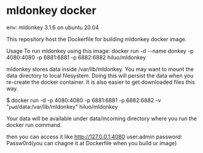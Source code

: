 # mldonkey docker
env:  mldonkey 3.1.6 on ubuntu 20.04


This repository host the Dockerfile for building mldonkey docker image.

Usage
To run mldonkey using this image:
docker run -d --name donkey -p 4080:4080 -p 6881:6881 -p 6882:6882 hiluo/mldonkey

mldonkey stores data inside /var/lib/mldonkey. You may want to mount the data directory to local filesystem. Doing this will persist the data when you re-create the docker container. It is also easier to get downloaded files this way.

$ docker run -d -p 4080:4080 -p 6881:6881 -p 6882:6882 -v "`pwd`/data:/var/lib/mldonkey" hiluo/mldonkey

Your data will be available under data/incoming directory where you run the docker run command.

then you can access it like http://127.0.0.1:4080
user:admin password: Passw0rd(you can chagne it at Dockerfile when you build ur image)
